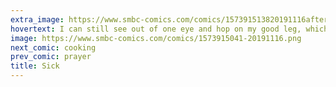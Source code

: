 ```yaml
---
extra_image: https://www.smbc-comics.com/comics/157391513820191116after.png
hovertext: I can still see out of one eye and hop on my good leg, which is pretty much what I've always ben like.
image: https://www.smbc-comics.com/comics/1573915041-20191116.png
next_comic: cooking
prev_comic: prayer
title: Sick
---
```



